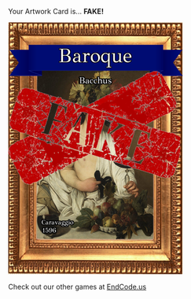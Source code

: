 Your Artwork Card is... 
  **FAKE!**
 
 ![alt text](ArtworBacchus_Fake[face,1].png?raw=true "Artwork Card")  
 
 
 
 
 
 Check out our other games at [EndCode.us](https://endcode.us/)